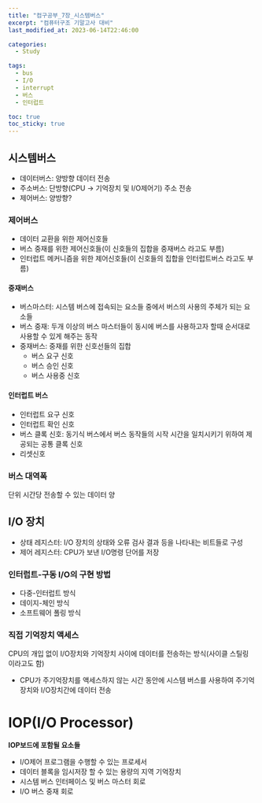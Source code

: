 ```yaml
---
title: "컴구공부_7장_시스템버스"
excerpt: "컴퓨터구조 기말고사 대비"
last_modified_at: 2023-06-14T22:46:00

categories:
  - Study

tags:
  - bus
  - I/O
  - interrupt
  - 버스
  - 인터럽트

toc: true
toc_sticky: true
---
```


## 시스템버스
 - 데이터버스: 양방향 데이터 전송
 - 주소버스: 단방향(CPU -> 기억장치 및 I/O제어기) 주소 전송
 - 제어버스: 양방향?

### 제어버스
 - 데이터 교환을 위한 제어신호들
 - 버스 중재를 위한 제어신호들(이 신호들의 집합을 중재버스 라고도 부름)
 - 인터럽트 메커니즘을 위한 제어신호들(이 신호들의 집합을 인터럽트버스 라고도 부름)

#### 중재버스
 - 버스마스터: 시스템 버스에 접속되는 요소들 중에서 버스의 사용의 주체가 되는 요소들
 - 버스 중재: 두개 이상의 버스 마스터들이 동시에 버스를 사용하고자 할때 순서대로 사용할 수 있게 해주는 동작
 - 중재버스: 중재를 위한 신호선들의 집합
   + 버스 요구 신호
   + 버스 승인 신호
   + 버스 사용중 신호

#### 인터럽트 버스
 - 인터럽트 요구 신호
 - 인터럽트 확인 신호
 - 버스 클록 신호: 동기식 버스에서 버스 동작들의 시작 시간을 일치시키기 위하여 제공되는 공통 클록 신호
 - 리셋신호

### 버스 대역폭
단위 시간당 전송할 수 있는 데이터 양

## I/O 장치
 - 상태 레지스터: I/O 장치의 상태와 오류 검사 결과 등을 나타내는 비트들로 구성
 - 제어 레지스터: CPU가 보낸 I/O명령 단어를 저장

### 인터럽트-구동 I/O의 구현 방법
 - 다중-인터럽트 방식
 - 데이지-체인 방식
 - 소프트웨어 폴링 방식

### 직접 기억장치 액세스
CPU의 개입 없이 I/O장치와 기억장치 사이에 데이터를 전송하는 방식(사이클 스틸링 이라고도 함)
 - CPU가 주기억장치를 액세스하지 않는 시간 동안에 시스템 버스를 사용하여 주기억장치와 I/O장치간에 데이터 전송

# IOP(I/O Processor)
**IOP보드에 포함될 요소들**
 - I/O제어 프로그램을 수행할 수 있는 프로세서
 - 데이터 블록을 임시저장 할 수 있는 용량의 지역 기억장치
 - 시스템 버스 인터페이스 및 버스 마스터 회로
 - I/O 버스 중재 회로